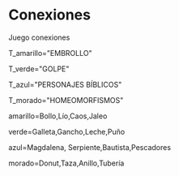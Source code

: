 
# Conexiones
Juego conexiones

T_amarillo="EMBROLLO"

T_verde="GOLPE"

T_azul="PERSONAJES BÍBLICOS"

T_morado="HOMEOMORFISMOS"

amarillo=Bollo,Lío,Caos,Jaleo

verde=Galleta,Gancho,Leche,Puño

azul=Magdalena, Serpiente,Bautista,Pescadores

morado=Donut,Taza,Anillo,Tubería